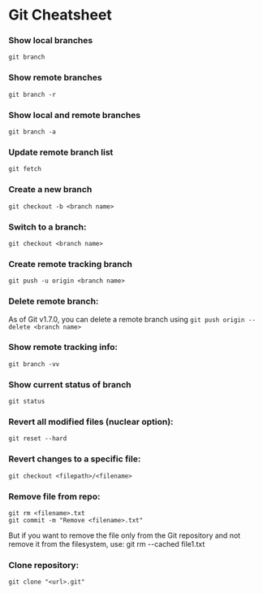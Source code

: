 # Git Cheatsheet

### Show local branches

`git branch`

### Show remote branches

`git branch -r`


### Show local and remote branches

`git branch -a`


### Update remote branch list

`git fetch`


### Create a new branch

`git checkout -b <branch name>`


### Switch to a branch:

`git checkout <branch name>`


### Create remote tracking branch

`git push -u origin <branch name>`


### Delete remote branch:

As of Git v1.7.0, you can delete a remote branch using
`git push origin --delete <branch name>`


### Show remote tracking info:

`git branch -vv`


### Show current status of branch

`git status`


### Revert all modified files (nuclear option):

`git reset --hard`


### Revert changes to a specific file:

`git checkout <filepath>/<filename>`


### Remove file from repo:

```Use git rm:
git rm <filename>.txt
git commit -m "Remove <filename>.txt"
```
But if you want to remove the file only from the Git repository and not remove it from the filesystem, use: 
git rm --cached file1.txt

### Clone repository:

`git clone "<url>.git"`
















